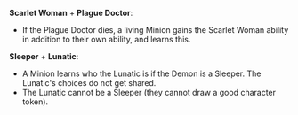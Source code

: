 **Scarlet Woman** + **Plague Doctor**:

- If the Plague Doctor dies, a living Minion gains the Scarlet Woman ability in addition to their own ability, and learns this.

**Sleeper** + **Lunatic**:

- A Minion learns who the Lunatic is if the Demon is a Sleeper. The Lunatic's choices do not get shared.
- The Lunatic cannot be a Sleeper (they cannot draw a good character token).
